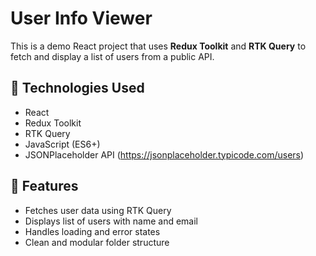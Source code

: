 # User Info Viewer

This is a demo React project that uses **Redux Toolkit** and **RTK Query** to fetch and display a list of users from a public API.

## 🔧 Technologies Used

- React
- Redux Toolkit
- RTK Query
- JavaScript (ES6+)
- JSONPlaceholder API (https://jsonplaceholder.typicode.com/users)

## 🚀 Features

- Fetches user data using RTK Query
- Displays list of users with name and email
- Handles loading and error states
- Clean and modular folder structure
